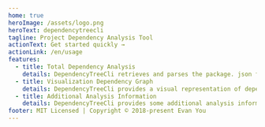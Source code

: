 ```yaml
---
home: true
heroImage: /assets/logo.png
heroText: dependencytreecli
tagline: Project Dependency Analysis Tool
actionText: Get started quickly →
actionLink: /en/usage
features:
  - title: Total Dependency Analysis
    details: DependencyTreeCli retrieves and parses the package. json file in the project, and constructs a global dependency tree based on the relationship between the dependencies of the project.
  - title: Visualization Dependency Graph
    details: DependencyTreeCli provides a visual representation of dependency graphs, presenting dependency relationships in a graphical form.
  - title: Additional Analysis Information
    details: DependencyTreeCli provides some additional analysis information for dependencies. For example, detecting whether there are circular dependencies, identifying whether there are multiple version instances of the same package, and so on.
footer: MIT Licensed | Copyright © 2018-present Evan You
---
```

